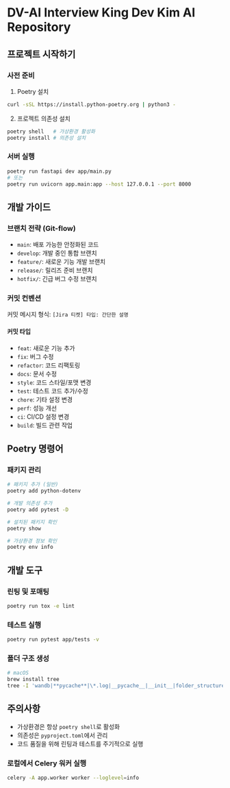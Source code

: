 # DV-AI Interview King Dev Kim AI Repository

## 프로젝트 시작하기

### 사전 준비

1. Poetry 설치

```bash
curl -sSL https://install.python-poetry.org | python3 -
```

2. 프로젝트 의존성 설치

```bash
poetry shell   # 가상환경 활성화
poetry install # 의존성 설치
```

### 서버 실행

```bash
poetry run fastapi dev app/main.py
# 또는
poetry run uvicorn app.main:app --host 127.0.0.1 --port 8000
```

## 개발 가이드

### 브랜치 전략 (Git-flow)

- `main`: 배포 가능한 안정화된 코드
- `develop`: 개발 중인 통합 브랜치
- `feature/`: 새로운 기능 개발 브랜치
- `release/`: 릴리즈 준비 브랜치
- `hotfix/`: 긴급 버그 수정 브랜치

### 커밋 컨벤션

커밋 메시지 형식: `[Jira 티켓] 타입: 간단한 설명`

#### 커밋 타입

- `feat`: 새로운 기능 추가
- `fix`: 버그 수정
- `refactor`: 코드 리팩토링
- `docs`: 문서 수정
- `style`: 코드 스타일/포맷 변경
- `test`: 테스트 코드 추가/수정
- `chore`: 기타 설정 변경
- `perf`: 성능 개선
- `ci`: CI/CD 설정 변경
- `build`: 빌드 관련 작업

## Poetry 명령어

### 패키지 관리

```bash
# 패키지 추가 (일반)
poetry add python-dotenv

# 개발 의존성 추가
poetry add pytest -D

# 설치된 패키지 확인
poetry show

# 가상환경 정보 확인
poetry env info
```

## 개발 도구

### 린팅 및 포매팅

```bash
poetry run tox -e lint
```

### 테스트 실행

```bash
poetry run pytest app/tests -v
```

### 폴더 구조 생성

```bash
# macOS
brew install tree
tree -I 'wandb|**pycache**|\*.log|__pycache__|__init__|folder_structure' > folder_structure.txt
```

## 주의사항

- 가상환경은 항상 `poetry shell`로 활성화
- 의존성은 `pyproject.toml`에서 관리
- 코드 품질을 위해 린팅과 테스트를 주기적으로 실행

### 로컬에서 Celery 워커 실행

```bash
celery -A app.worker worker --loglevel=info
```
